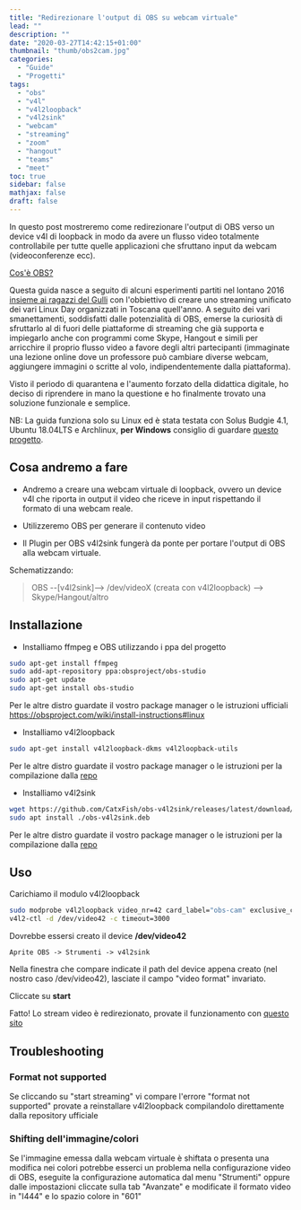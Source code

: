 ```yaml
---
title: "Redirezionare l'output di OBS su webcam virtuale"
lead: ""
description: ""
date: "2020-03-27T14:42:15+01:00"
thumbnail: "thumb/obs2cam.jpg"
categories:
  - "Guide"
  - "Progetti"
tags:
  - "obs"
  - "v4l"
  - "v4l2loopback"
  - "v4l2sink"
  - "webcam"
  - "streaming"
  - "zoom"
  - "hangout"
  - "teams"
  - "meet"
toc: true
sidebar: false
mathjax: false
draft: false
---
```

In questo post mostreremo come redirezionare l'output di OBS verso un device v4l di loopback in modo da avere un flusso video totalmente controllabile per tutte quelle applicazioni che sfruttano input da webcam (videoconferenze ecc).

<!--more-->

[Cos'è OBS?](https://it.wikipedia.org/wiki/Open_Broadcaster_Software)

Questa guida nasce a seguito di alcuni esperimenti partiti nel lontano 2016 [insieme ai ragazzi del Gulli](https://twitter.com/gulli_linux/status/784131414434471936) con l'obbiettivo di creare uno streaming unificato dei vari Linux Day organizzati in Toscana quell'anno.
A seguito dei vari smanettamenti, soddisfatti dalle potenzialità di OBS, emerse la curiosità di sfruttarlo al di fuori delle piattaforme di streaming che già supporta e impiegarlo anche con programmi come Skype, Hangout e simili per arricchire il proprio flusso video a favore degli altri partecipanti (immaginate una lezione online dove un professore può cambiare diverse webcam, aggiungere immagini o scritte al volo, indipendentemente dalla piattaforma).

Visto il periodo di quarantena e l'aumento forzato della didattica digitale, ho deciso di riprendere in mano la questione e ho finalmente trovato una soluzione funzionale e semplice.

NB: La guida funziona solo su Linux ed è stata testata con Solus Budgie 4.1, Ubuntu 18.04LTS e Archlinux, **per Windows** consiglio di guardare [questo progetto](https://github.com/CatxFish/obs-virtual-cam).

## Cosa andremo a fare
* Andremo a creare una webcam virtuale di loopback, ovvero un device v4l che riporta in output il video che riceve in input rispettando il formato di una webcam reale.

* Utilizzeremo OBS per generare il contenuto video

* Il Plugin per OBS v4l2sink fungerà da ponte per portare l'output di OBS alla webcam virtuale.

Schematizzando:
> OBS --[v4l2sink]--> /dev/videoX (creata con v4l2loopback) --> Skype/Hangout/altro

## Installazione
- Installiamo ffmpeg e OBS utilizzando i ppa del progetto

```sh
sudo apt-get install ffmpeg
sudo add-apt-repository ppa:obsproject/obs-studio
sudo apt-get update
sudo apt-get install obs-studio
```

Per le altre distro guardate il vostro package manager o le istruzioni ufficiali https://obsproject.com/wiki/install-instructions#linux

- Installiamo v4l2loopback

```sh
sudo apt-get install v4l2loopback-dkms v4l2loopback-utils
```

Per le altre distro guardate il vostro package manager o le istruzioni per la compilazione dalla [repo](https://github.com/umlaeute/v4l2loopback)

- Installiamo v4l2sink

```sh
wget https://github.com/CatxFish/obs-v4l2sink/releases/latest/download/obs-v4l2sink.deb
sudo apt install ./obs-v4l2sink.deb
```

Per le altre distro guardate il vostro package manager o le istruzioni per la compilazione dalla [repo](https://github.com/CatxFish/obs-v4l2sink)

## Uso
Carichiamo il modulo v4l2loopback

```sh
sudo modprobe v4l2loopback video_nr=42 card_label="obs-cam" exclusive_caps=1
v4l2-ctl -d /dev/video42 -c timeout=3000
```

Dovrebbe essersi creato il device __/dev/video42__

```
Aprite OBS -> Strumenti -> v4l2sink
```

Nella finestra che compare indicate il path del device appena creato (nel nostro caso /dev/video42), lasciate il campo "video format" invariato.

Cliccate su __start__

Fatto! Lo stream video è redirezionato, provate il funzionamento con [questo sito](https://webcamtests.com/)

## Troubleshooting

### Format not supported
Se cliccando su "start streaming" vi compare l'errore "format not supported" provate a reinstallare v4l2loopback compilandolo direttamente dalla repository ufficiale

### Shifting dell'immagine/colori
Se l'immagine emessa dalla webcam virtuale è shiftata o presenta una modifica nei colori potrebbe esserci un problema nella configurazione video di OBS, eseguite la configurazione automatica dal menu "Strumenti" oppure dalle impostazioni cliccate sulla tab "Avanzate" e modificate il formato video in "I444" e lo spazio colore in "601"
